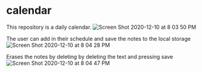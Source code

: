 # calendar
This repository is a daily calendar. 
![Screen Shot 2020-12-10 at 8 03 50 PM](https://user-images.githubusercontent.com/70174557/101860887-a995e800-3b23-11eb-9d32-de6a9a66a65d.png)




The user can add in their schedule and save the notes to the local storage
![Screen Shot 2020-12-10 at 8 04 28 PM](https://user-images.githubusercontent.com/70174557/101860804-76535900-3b23-11eb-8414-15f965caf858.png)



Erases the notes by deleting by deleting the text and pressing save
![Screen Shot 2020-12-10 at 8 04 47 PM](https://user-images.githubusercontent.com/70174557/101860790-66d41000-3b23-11eb-94d5-a8d92502c240.png)


